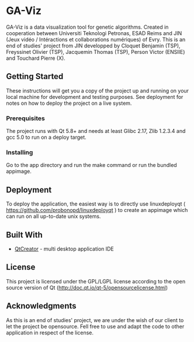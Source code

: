 # GA-Viz

GA-Viz is a data visualization tool for genetic algorithms. Created in cooperation between Universiti Teknologi Petronas, ESAD Reims and JIN (Jeux vidéo / Intéractions et collaborations numériques) of Evry. This is an end of studies' project from JIN developped by Cloquet Benjamin (TSP), Freyssinet Olivier (TSP), Jacquemin Thomas (TSP), Person Victor (ENSIIE) and Touchard Pierre (X).

## Getting Started

These instructions will get you a copy of the project up and running on your local machine for development and testing purposes. See deployment for notes on how to deploy the project on a live system.

### Prerequisites

The project runs with Qt 5.8+ and needs at least Glibc 2.17, Zlib 1.2.3.4 and gcc 5.0 to run on a deploy target.

### Installing

Go to the app directory and run the make command or run the bundled appimage.

## Deployment

To deploy the application, the easiest way is to directly use linuxdeployqt ( https://github.com/probonopd/linuxdeployqt ) to create an appimage which can run on all up-to-date unix systems.

## Built With

* [QtCreator](http://doc.qt.io/qtcreator/) - multi desktop application IDE

## License

This project is licensed under the GPL/LGPL license according to the open source version of Qt (http://doc.qt.io/qt-5/opensourcelicense.html)

## Acknowledgments

As this is an end of studies' project, we are under the wish of our client to let the project be opensource. Fell free to use and adapt the code to other application in respect of the license.

